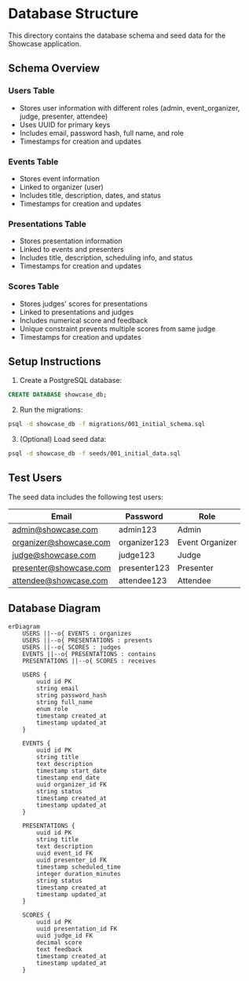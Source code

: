 # Database Structure

This directory contains the database schema and seed data for the Showcase application.

## Schema Overview

### Users Table
- Stores user information with different roles (admin, event_organizer, judge, presenter, attendee)
- Uses UUID for primary keys
- Includes email, password hash, full name, and role
- Timestamps for creation and updates

### Events Table
- Stores event information
- Linked to organizer (user)
- Includes title, description, dates, and status
- Timestamps for creation and updates

### Presentations Table
- Stores presentation information
- Linked to events and presenters
- Includes title, description, scheduling info, and status
- Timestamps for creation and updates

### Scores Table
- Stores judges' scores for presentations
- Linked to presentations and judges
- Includes numerical score and feedback
- Unique constraint prevents multiple scores from same judge
- Timestamps for creation and updates

## Setup Instructions

1. Create a PostgreSQL database:
```sql
CREATE DATABASE showcase_db;
```

2. Run the migrations:
```bash
psql -d showcase_db -f migrations/001_initial_schema.sql
```

3. (Optional) Load seed data:
```bash
psql -d showcase_db -f seeds/001_initial_data.sql
```

## Test Users

The seed data includes the following test users:

| Email | Password | Role |
|-------|----------|------|
| admin@showcase.com | admin123 | Admin |
| organizer@showcase.com | organizer123 | Event Organizer |
| judge@showcase.com | judge123 | Judge |
| presenter@showcase.com | presenter123 | Presenter |
| attendee@showcase.com | attendee123 | Attendee |

## Database Diagram

```mermaid
erDiagram
    USERS ||--o{ EVENTS : organizes
    USERS ||--o{ PRESENTATIONS : presents
    USERS ||--o{ SCORES : judges
    EVENTS ||--o{ PRESENTATIONS : contains
    PRESENTATIONS ||--o{ SCORES : receives

    USERS {
        uuid id PK
        string email
        string password_hash
        string full_name
        enum role
        timestamp created_at
        timestamp updated_at
    }

    EVENTS {
        uuid id PK
        string title
        text description
        timestamp start_date
        timestamp end_date
        uuid organizer_id FK
        string status
        timestamp created_at
        timestamp updated_at
    }

    PRESENTATIONS {
        uuid id PK
        string title
        text description
        uuid event_id FK
        uuid presenter_id FK
        timestamp scheduled_time
        integer duration_minutes
        string status
        timestamp created_at
        timestamp updated_at
    }

    SCORES {
        uuid id PK
        uuid presentation_id FK
        uuid judge_id FK
        decimal score
        text feedback
        timestamp created_at
        timestamp updated_at
    }
``` 